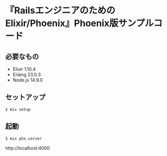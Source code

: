 # 『RailsエンジニアのためのElixir/Phoenix』Phoenix版サンプルコード

## 必要なもの

- Elixir 1.10.4
- Erlang 23.0.3
- Node.js 14.9.0

## セットアップ

```
$ mix setup
```

## 起動

```
$ mix phx.server
```

http://localhost:4000
